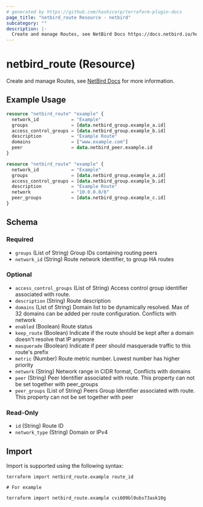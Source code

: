 ```yaml
---
# generated by https://github.com/hashicorp/terraform-plugin-docs
page_title: "netbird_route Resource - netbird"
subcategory: ""
description: |-
  Create and manage Routes, see NetBird Docs https://docs.netbird.io/how-to/routing-traffic-to-private-networks#network-routes for more information.
---
```


# netbird_route (Resource)

Create and manage Routes, see [NetBird Docs](https://docs.netbird.io/how-to/routing-traffic-to-private-networks#network-routes) for more information.

## Example Usage

```terraform
resource "netbird_route" "example" {
  network_id            = "Example"
  groups                = [data.netbird_group.example_a.id]
  access_control_groups = [data.netbird_group.example_b.id]
  description           = "Example Route"
  domains               = ["www.example.com"]
  peer                  = data.netbird_peer.example.id
}

resource "netbird_route" "example" {
  network_id            = "Example"
  groups                = [data.netbird_group.example_a.id]
  access_control_groups = [data.netbird_group.example_b.id]
  description           = "Example Route"
  network               = "10.0.0.0/8"
  peer_groups           = [data.netbird_group.example_c.id]
}
```

<!-- schema generated by tfplugindocs -->
## Schema

### Required

- `groups` (List of String) Group IDs containing routing peers
- `network_id` (String) Route network identifier, to group HA routes

### Optional

- `access_control_groups` (List of String) Access control group identifier associated with route.
- `description` (String) Route description
- `domains` (List of String) Domain list to be dynamically resolved. Max of 32 domains can be added per route configuration. Conflicts with network
- `enabled` (Boolean) Route status
- `keep_route` (Boolean) Indicate if the route should be kept after a domain doesn't resolve that IP anymore
- `masquerade` (Boolean) Indicate if peer should masquerade traffic to this route's prefix
- `metric` (Number) Route metric number. Lowest number has higher priority
- `network` (String) Network range in CIDR format, Conflicts with domains
- `peer` (String) Peer Identifier associated with route. This property can not be set together with peer_groups
- `peer_groups` (List of String) Peers Group Identifier associated with route. This property can not be set together with peer

### Read-Only

- `id` (String) Route ID
- `network_type` (String) Domain or IPv4

## Import

Import is supported using the following syntax:

```shell
terraform import netbird_route.example route_id

# For example

terraform import netbird_route.example cvi609bl0ubs73ask10g
```
